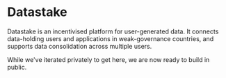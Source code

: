 # Datastake

Datastake is an incentivised platform for user-generated data. 
It connects data-holding users and applications in weak-governance countries, and supports data consolidation across multiple users.

While we've iterated privately to get here, we are now ready to build in public.
